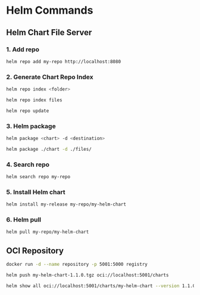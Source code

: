 # Helm Commands

## Helm Chart File Server

### 1. Add repo 

```bash 
helm repo add my-repo http://localhost:8080
```

### 2. Generate Chart Repo Index

```bash
helm repo index <folder> 
```

```bash
helm repo index files 
```

```bash
helm repo update 
```

### 3. Helm package

```bash
helm package <chart> -d <destination>
```

```bash
helm package ./chart -d ./files/ 
```

### 4. Search repo

```bash
helm search repo my-repo
```

### 5. Install Helm chart

```bash
helm install my-release my-repo/my-helm-chart
```

### 6. Helm pull

```bash
helm pull my-repo/my-helm-chart
```

## OCI Repository

```bash
docker run -d --name repository -p 5001:5000 registry
```

```bash
helm push my-helm-chart-1.1.0.tgz oci://localhost:5001/charts
```

```bash
helm show all oci://localhost:5001/charts/my-helm-chart --version 1.1.0
```

